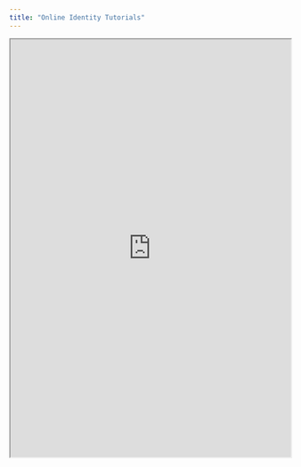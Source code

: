 ```yaml
---
title: "Online Identity Tutorials"
---
```




<iframe height="750" width="100%" src="https://ewelton.github.io/ktest/wiki.html#Online%20Identity%20Tutorials"></iframe>

